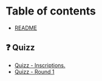 # Table of contents

* [README](README.md)

## ❓ Quizz

* [Quizz - Inscriptions.](quizz/quizz-inscriptions..md)
* [Quizz - Round 1](quizz/quizz-round-1.md)

